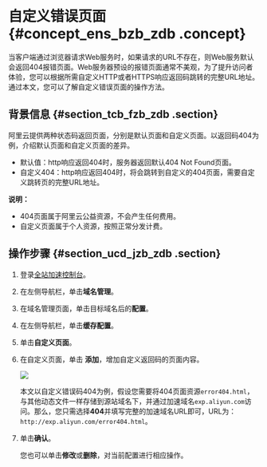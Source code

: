 # 自定义错误页面 {#concept_ens_bzb_zdb .concept}

当客户端通过浏览器请求Web服务时，如果请求的URL不存在，则Web服务默认会返回404报错页面。Web服务器预设的报错页面通常不美观，为了提升访问者体验，您可以根据所需自定义HTTP或者HTTPS响应返回码跳转的完整URL地址。通过本文，您可以了解自定义错误页面的操作方法。

## 背景信息 {#section_tcb_fzb_zdb .section}

阿里云提供两种状态码返回页面，分别是默认页面和自定义页面。以返回码404为例，介绍默认页面和自定义页面的差异。

-   默认值：http响应返回404时，服务器返回默认404 Not Found页面。
-   自定义404：http响应返回404时，将会跳转到自定义的404页面，需要自定义跳转页的完整URL地址。

**说明：** 

-   404页面属于阿里云公益资源，不会产生任何费用。
-   自定义页面属于个人资源，按照正常分发计费。

## 操作步骤 {#section_ucd_jzb_zdb .section}

1.  登录[全站加速控制台](https://dcdn.console.aliyun.com/overview)。
2.  在左侧导航栏，单击**域名管理**。
3.  在域名管理页面，单击目标域名后的**配置**。
4.  在左侧导航栏，单击**缓存配置**。
5.  单击**自定义页面**。
6.  在自定义页面，单击 **添加**，增加自定义返回码的页面内容。

    ![](http://static-aliyun-doc.oss-cn-hangzhou.aliyuncs.com/assets/img/13467/15631801544466_zh-CN.png)

    本文以自定义错误码404为例，假设您需要将404页面资源`error404.html`，与其他动态文件一样存储到源站域名下，并通过加速域名`exp.aliyun.com`访问。那么，您只需选择**404**并填写完整的加速域名URL即可，URL为：`http://exp.aliyun.com/error404.html`。

7.  单击**确认**。

    您也可以单击**修改**或**删除**，对当前配置进行相应操作。


